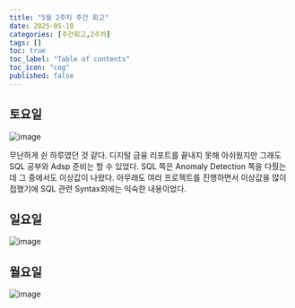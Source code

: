 ```yaml
---
title: "5월 2주차 주간 회고"
date: 2025-05-10
categories: [주간회고,2주차]
tags: []
toc: true
toc_label: "Table of contents"
toc_icon: "cog"
published: false
---
```


## 토요일
![image](https://github.com/user-attachments/assets/190b868f-133f-4bee-b3ca-8c8b61eecf74)

무난하게 쉰 하루였던 것 같다. 디지털 금융 리포트를 끝내지 못해 아쉬웠지만 그래도 SQL 공부와 Adsp 준비는 할 수 있었다. SQL 쪽은 Anomaly Detection 쪽을 다뤘는데 그 중에서도 이상값이 나왔다. 아무래도 여러 프로젝트를 진행하면서 이상값을 많이 접했기에 SQL 관련 Syntax외에는 익숙한 내용이었다.
## 일요일
![image](https://github.com/user-attachments/assets/b410c8de-46d5-4891-9359-0aa79bf9f68d)

## 월요일
![image](https://github.com/user-attachments/assets/5e43c5d9-2bd8-41a6-8bee-39cabbb63b42)

